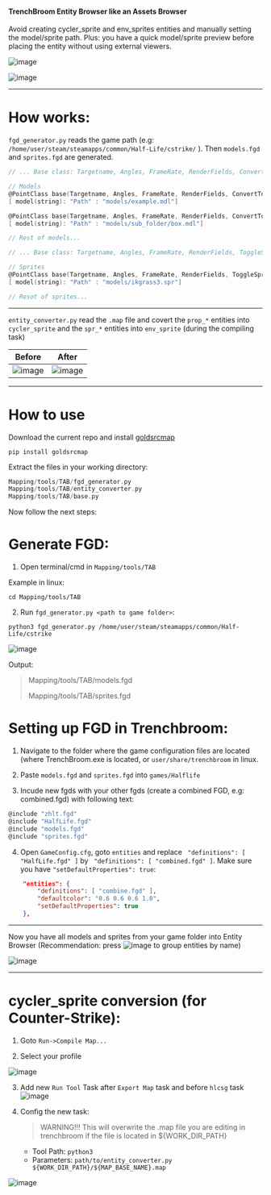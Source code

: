 #### TrenchBroom Entity Browser like an Assets Browser

Avoid creating cycler_sprite and env_sprites entities and manually setting the model/sprite path. Plus: you have a quick model/sprite preview before placing the entity without using external viewers.

![image](https://github.com/G2Pavon/TAB/assets/14117486/702c8466-c3f2-493f-ab8f-a117a3f55991)

![image](https://github.com/G2Pavon/TAB/assets/14117486/650067be-5852-4981-8626-2827e6cd2838)


---
# How works:

`fgd_generator.py` reads the game path (e.g: `/home/user/steam/steamapps/common/Half-Life/cstrike/` ). Then `models.fgd` and `sprites.fgd` are generated.

```C
// ... Base class: Targetname, Angles, FrameRate, RenderFields, ConvertToCycler ...

// Models
@PointClass base(Targetname, Angles, FrameRate, RenderFields, ConvertToCycler) size(-8 -8 -8, 8 8 8) color(204 0 255) model({ "path": "models/example.mdl" }) = prop_example : "Model" 
[ model(string): "Path" : "models/example.mdl"]

@PointClass base(Targetname, Angles, FrameRate, RenderFields, ConvertToCycler) size(-8 -8 -8, 8 8 8) color(204 0 255) model({ "path": "models/sub_folder/box.mdl" }) = prop_box : "Model" 
[ model(string): "Path" : "models/sub_folder/box.mdl"]

// Rest of models...
```

```C
// ... Base class: Targetname, Angles, FrameRate, RenderFields, ToggleSprite, ConvertToEnvSprite ...

// Sprites
@PointClass base(Targetname, Angles, FrameRate, RenderFields, ToggleSprite, ConvertToEnvSprite) size(-8 -8 -8, 8 8 8) color(204 0 255) iconsprite("sprites/ikgrass3.spr") = spr_ikgrass3 : "Sprite" 
[ model(string): "Path" : "models/ikgrass3.spr"]

// Resot of sprites...
```

---
`entity_converter.py` read the `.map` file and covert the `prop_*` entities into `cycler_sprite` and the `spr_*` entities into `env_sprite` (during the compiling task)

| Before | After|
|--------|------|
| ![image](https://github.com/G2Pavon/TAB/assets/14117486/01ee2b8d-edcc-4495-98c7-7e5c9034250b)| ![image](https://github.com/G2Pavon/TAB/assets/14117486/f270773f-f29a-4792-a487-570dd62f5467) |
---

# How to use

Download the current repo and install [goldsrcmap](https://github.com/G2Pavon/goldsrcmap)

```shell
pip install goldsrcmap
```

Extract the files in your working directory:
```C
Mapping/tools/TAB/fgd_generator.py
Mapping/tools/TAB/entity_converter.py
Mapping/tools/TAB/base.py
```
Now follow the next steps:

# Generate FGD:

1) Open terminal/cmd in `Mapping/tools/TAB`

Example in linux:
```Shell
cd Mapping/tools/TAB
```

2) Run `fgd_generator.py <path to game folder>`:
```Shell
python3 fgd_generator.py /home/user/steam/steamapps/common/Half-Life/cstrike
```
![image](https://github.com/G2Pavon/TAB/assets/14117486/13953d8b-3581-49b4-8b00-97c146dc931f)


Output:

>Mapping/tools/TAB/models.fgd
>
>Mapping/tools/TAB/sprites.fgd

# Setting up FGD in Trenchbroom: 

1) Navigate to the folder where the game configuration files are located (where TrenchBroom.exe is located, or `user/share/trenchbroom` in linux.

2) Paste `models.fgd` and `sprites.fgd` into `games/Halflife`

3) Incude new fgds with your other fgds (create a combined FGD, e.g: combined.fgd) with following text:
```C
@include "zhlt.fgd"
@include "HalfLife.fgd"
@include "models.fgd"
@include "sprites.fgd"
```

4) Open `GameConfig.cfg`, goto `entities` and replace ` "definitions": [ "HalfLife.fgd" ]` by ` "definitions": [ "combined.fgd" ]`. Make sure you have `"setDefaultProperties": true`:
```JSON
    "entities": {
        "definitions": [ "combine.fgd" ],
        "defaultcolor": "0.6 0.6 0.6 1.0",
        "setDefaultProperties": true
    },
```

---
Now you have all models and sprites from your game folder into Entity Browser (Recommendation: press ![image](https://github.com/G2Pavon/TAB/assets/14117486/97cee766-828f-4b05-aa0d-384c745df196) to group entities by name) 

![image](https://github.com/G2Pavon/TAB/assets/14117486/d6392241-0b84-4421-878b-c82ceb55d39c)

---

# cycler_sprite conversion (for Counter-Strike): 

1) Goto `Run->Compile Map...`

2) Select your profile

![image](https://github.com/G2Pavon/TAB/assets/14117486/0ec37f66-6c5a-4068-b79e-2e8bf597159c)


3) Add new `Run Tool` Task after `Export Map` task and before `hlcsg` task
![image](https://github.com/G2Pavon/TAB/assets/14117486/8af59b0f-db21-4a21-95dc-ca7864d0b4cf)


4) Config the new task:
    >WARNING!!! This will overwrite the .map file you are editing in trenchbroom if the file is located in ${WORK_DIR_PATH}
   - Tool Path: `python3`
   - Parameters: `path/to/entity_converter.py ${WORK_DIR_PATH}/${MAP_BASE_NAME}.map`


![image](https://github.com/G2Pavon/TAB/assets/14117486/2616cc5d-058b-482e-a0df-645b45c0c2bf)
